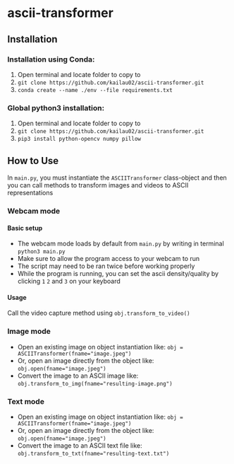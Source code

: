# ascii-transformer

## Installation

### Installation using Conda:
1. Open terminal and locate folder to copy to
2. `git clone https://github.com/kailau02/ascii-transformer.git`
3. `conda create --name ./env --file requirements.txt`

### Global python3 installation:
1. Open terminal and locate folder to copy to
2. `git clone https://github.com/kailau02/ascii-transformer.git`
3. `pip3 install python-opencv numpy pillow`

## How to Use
In `main.py`, you must instantiate the `ASCIITransformer` class-object and then you can call methods to transform images and videos to ASCII representations

### Webcam mode

#### Basic setup
* The webcam mode loads by default from `main.py` by writing in terminal `python3 main.py`
* Make sure to allow the program access to your webcam to run
* The script may need to be ran twice before working properly
* While the program is running, you can set the ascii density/quality by clicking `1` `2` and `3` on your keyboard

#### Usage
Call the video capture method using `obj.transform_to_video()`

### Image mode
* Open an existing image on object instantiation like: `obj = ASCIITransformer(fname="image.jpeg")`
* Or, open an image directly from the object like: `obj.open(fname="image.jpeg")`
* Convert the image to an ASCII image like: `obj.transform_to_img(fname="resulting-image.png")`

### Text mode
* Open an existing image on object instantiation like: `obj = ASCIITransformer(fname="image.jpeg")`
* Or, open an image directly from the object like: `obj.open(fname="image.jpeg")`
* Convert the image to an ASCII text file like: `obj.transform_to_txt(fname="resulting-text.txt")`

